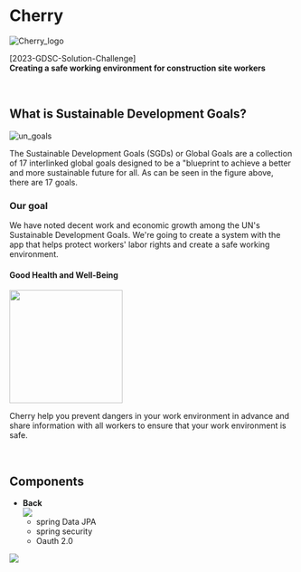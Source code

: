 # Cherry


![Cherry_logo](https://user-images.githubusercontent.com/64102831/227727870-e551d3dd-4a1a-4ac3-ab1e-64661f6c1ebf.png)

[2023-GDSC-Solution-Challenge]<br>**Creating a safe working environment for construction site workers**

<br>

## What is Sustainable Development Goals?

![un_goals](https://user-images.githubusercontent.com/64102831/227727869-2bce4aef-fd09-470a-a489-ab64090727ee.png)

The Sustainable Development Goals (SGDs) or Global Goals are a collection of 17 interlinked global goals designed to be a "blueprint to achieve a better and more sustainable future for all.
As can be seen in the figure above, there are 17 goals.

### Our goal

We have noted decent work and economic growth among the UN's Sustainable Development Goals. We're going to create a system with the app that helps protect workers' labor rights and create a safe working environment.

#### Good Health and Well-Being

<img src="https://user-images.githubusercontent.com/64102831/227727867-ecd48a20-0e60-480d-b69b-21640c2901f7.png" width="200"/>

Cherry help you prevent dangers in your work environment in advance and share information with all workers to ensure that your work environment is safe.

<br>

## Components
- **Back**<br>
  <img src="https://img.shields.io/badge/Spring Boot-6DB33F?style=for-the-badge&logo=springboot&logoColor=white">
  - spring Data JPA
  - spring security
  - Oauth 2.0
<img src="https://img.shields.io/badge/기술이름-#제외색상번호?style=for-the-badge&logo=아이콘이름&logoColor=white">

